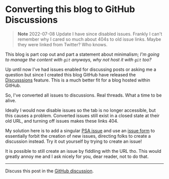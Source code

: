# Converting this blog to GitHub Discussions

> **Note** 2022-07-08 Update
> I have since disabled issues. Frankly I can't remember why I cared so much about 404s to old issue links. Maybe they were linked from Twitter? Who knows.

This blog is part cop out and part a statement about minimalism; _I'm going to manage the content with `git` anyways, why not host it with `git` too?_

Up until now I've had issues enabled for discussing posts or asking me a question but since I created this blog GitHub have released the [Discusssions](https://docs.github.com/en/discussions) feature. This is a much better fit for a blog hosted within GitHub.

So, I've converted all issues to discussions. Real threads. What a time to be alive.

Ideally I would now disable issues so the tab is no longer accessible, but this causes a problem. Converted issues still exist in a closed state at their old URL, and turning off issues makes these links 404.

My solution here is to add a singular [PSA issue](https://github.com/tom-sherman/blog/issues/8) and use an [issue form](https://docs.github.com/en/communities/using-templates-to-encourage-useful-issues-and-pull-requests/configuring-issue-templates-for-your-repository#configuring-the-template-chooser) to essentially forbit the creation of new issues, directing folks to create a discussion instead. Try it out yourself by trying to create an issue!

It is possible to still create an issue by fiddling with the URL tho. This would greatly annoy me and I ask nicely for you, dear reader, not to do that.

---

Discuss this post in the [GitHub discussion](https://github.com/tom-sherman/blog/discussions/9).
